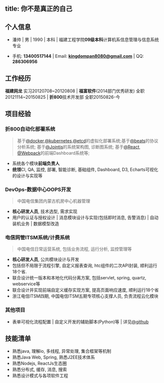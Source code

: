 title: 你不是真正的自己
---

## 个人信息

- 潘帅 | 男 | 1990 | 本科 | 福建工程学院**09级本科**计算机系信息管理与信息系统专业

- 手机: **13400517144** | Email: **kingdompan8080@gmail.com** | QQ: **286306956**

## 工作经历
**福建网龙** 实习20120708~20120808 | **福富软件**(2014部门优秀研发) 全职20121114~20150825 | **折800**技术开发部 全职20150826-今

## 项目经验
### 折800自动化部署系统
> 基于[@docker](https://github.com/docker/docker),[@kubernetes](https://github.com/kubernetes/kubernetes),[@etcd](https://github.com/coreos/etcd)的虚拟化部署系统;基于[@beats](https://github.com/elastic/beats)的协议分析系统; 基于[@Jointjs](http://jointjs.com/)的系统架构图, 诊断图系统; 基于[@React](https://github.com/facebook/react), [@Webpack](https://github.com/webpack/webpack)的前端Dashboard系统等;

- 系统各个模块**前端负责人**
- **统领**CI, QA, 监控, 部署, 智能诊断, 基础组件, Dashboard, D3, Echarts可视化的设计与实现等

### DevOps-数据中心OOPS开发
> 中国电信集团内蒙古机房中心机器管理

- **核心研发人员**, 技术选型, 需求实现
- 用户的认证与授权设计 | 消息模块设计与实现(包括即时消息, 告警消息) | 自动装机业务 | 数据模型改造

### 电信网管ITSM系统/计费系统
> 中国电信日常运营系统, 包括业务流程, 运行分析, 监控管理等

- **核心研发人员**, 公共模块设计与开发
- 包括但不局限于流程引擎, 自定义报表查询, htc组件的二次API封装, 顺利运行18个省.
- 联合设计统一版本和本地化代码分离方案, 包括servlet, spring, quartz, webservice等
- 联合设计并实现前端自定义缓存实现方案, 提高页面响应速度, 顺利运行18个省
- 浙江电信ITSM四期, 中国电信ITSM五期专项核心支撑人员, 负责流程云化模块

### 其他项目
- 表单可视化流程配置 | 自定义开发的辅助脚本(Python)等 | 详见[@github](https://github.com/KingDomPan)

## 技能清单
- 熟悉java, 理解io, 多线程, 异常处理, 集合框架等机制
- 熟悉Java Web, Spring, 熟悉J2EE技术体系
- 熟悉Nodejs, ReactJs生态圈
- 熟悉分布式, 缓存, 消息, 搜索
- 熟悉设计模式与各项软件工程

